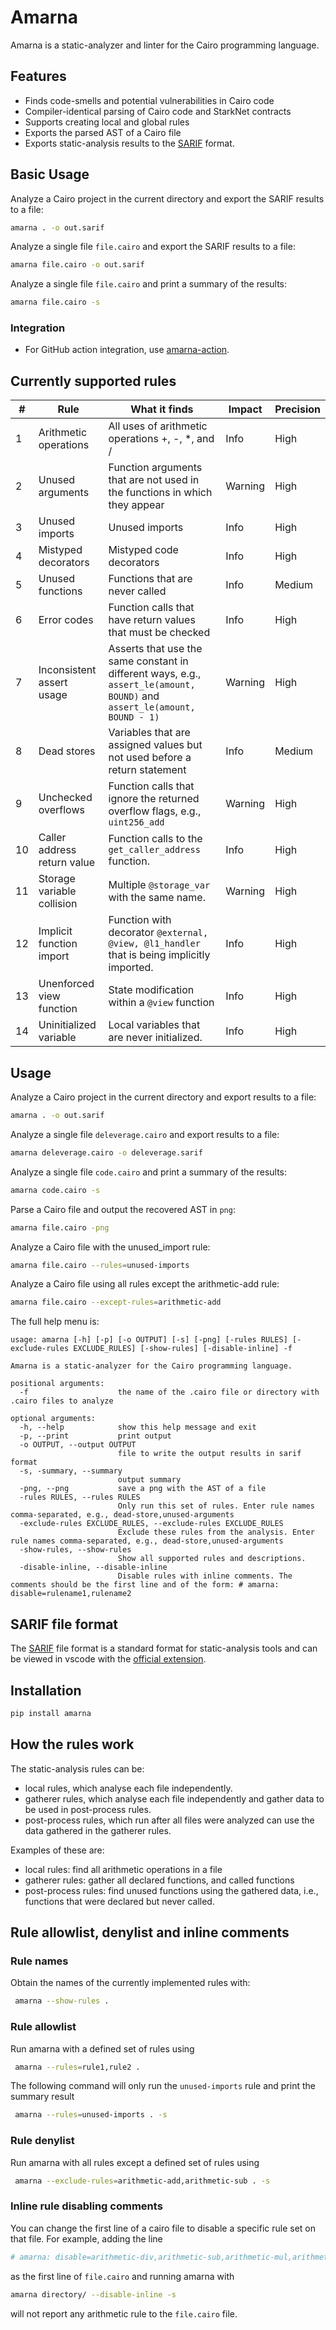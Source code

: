 # Amarna

Amarna is a static-analyzer and linter for the Cairo programming language.

## Features
 - Finds code-smells and potential vulnerabilities in Cairo code
 - Compiler-identical parsing of Cairo code and StarkNet contracts
 - Supports creating local and global rules
 - Exports the parsed AST of a Cairo file
 - Exports static-analysis results to the [SARIF](https://sarifweb.azurewebsites.net/) format.

## Basic Usage
Analyze a Cairo project in the current directory and export the SARIF results to a file:
 ```bash
 amarna . -o out.sarif
 ```

Analyze a single file `file.cairo` and export the SARIF results to a file:
 ```bash
 amarna file.cairo -o out.sarif
 ```

Analyze a single file `file.cairo` and print a summary of the results:
 ```bash
 amarna file.cairo -s
 ```
 
### Integration
 - For GitHub action integration, use [amarna-action](https://github.com/crytic/amarna-action).

## Currently supported rules

| #   | Rule                        | What it finds                                                                                                             | Impact  | Precision |
| --- | --------------------------- | ------------------------------------------------------------------------------------------------------------------------- | ------- | --------- |
| 1   | Arithmetic operations       | All uses of arithmetic operations +, -, *, and /                                                                          | Info    | High      |
| 2   | Unused arguments            | Function arguments that are not used in the functions in which they appear                                                | Warning | High      |
| 3   | Unused imports              | Unused imports                                                                                                            | Info    | High      |
| 4   | Mistyped decorators         | Mistyped code decorators                                                                                                  | Info    | High      |
| 5   | Unused functions            | Functions that are never called                                                                                           | Info    | Medium    |
| 6   | Error codes                 | Function calls that have return values that must be checked                                                               | Info    | High      |
| 7   | Inconsistent assert usage   | Asserts that use the same constant in different ways, e.g., `assert_le(amount, BOUND)` and `assert_le(amount, BOUND - 1)` | Warning | High      |
| 8   | Dead stores                 | Variables that are assigned values but not used before a return statement                                                 | Info    | Medium    |
| 9   | Unchecked overflows         | Function calls that ignore the returned overflow flags, e.g., `uint256_add`                                               | Warning | High      |
| 10  | Caller address return value | Function calls to the `get_caller_address` function.                                                                      | Info    | High      |
| 11  | Storage variable collision  | Multiple `@storage_var` with the same name.                                                                               | Warning | High      |
| 12  | Implicit function import    | Function with decorator `@external, @view, @l1_handler` that is being implicitly imported.                                | Info    | High      |
| 13  | Unenforced view function    | State modification within a `@view` function                                                                              | Info    | High      |
| 14  | Uninitialized variable      | Local variables that are never initialized.                                                                               | Info    | High      |


## Usage
Analyze a Cairo project in the current directory and export results to a file:
 ```bash
 amarna . -o out.sarif
 ```

Analyze a single file `deleverage.cairo` and export results to a file:
 ```bash
 amarna deleverage.cairo -o deleverage.sarif
 ```

Analyze a single file `code.cairo` and print a summary of the results:
 ```bash
 amarna code.cairo -s
 ```
 
Parse a Cairo file and output the recovered AST in `png`:
 ```bash
 amarna file.cairo -png
 ```

Analyze a Cairo file with the unused_import rule:
 ```bash
 amarna file.cairo --rules=unused-imports
 ```

Analyze a Cairo file using all rules except the arithmetic-add rule:
 ```bash
 amarna file.cairo --except-rules=arithmetic-add
 ```

The full help menu is:
```
usage: amarna [-h] [-p] [-o OUTPUT] [-s] [-png] [-rules RULES] [-exclude-rules EXCLUDE_RULES] [-show-rules] [-disable-inline] -f

Amarna is a static-analyzer for the Cairo programming language.

positional arguments:
  -f                    the name of the .cairo file or directory with .cairo files to analyze

optional arguments:
  -h, --help            show this help message and exit
  -p, --print           print output
  -o OUTPUT, --output OUTPUT
                        file to write the output results in sarif format
  -s, -summary, --summary
                        output summary
  -png, --png           save a png with the AST of a file
  -rules RULES, --rules RULES
                        Only run this set of rules. Enter rule names comma-separated, e.g., dead-store,unused-arguments
  -exclude-rules EXCLUDE_RULES, --exclude-rules EXCLUDE_RULES
                        Exclude these rules from the analysis. Enter rule names comma-separated, e.g., dead-store,unused-arguments
  -show-rules, --show-rules
                        Show all supported rules and descriptions.
  -disable-inline, --disable-inline
                        Disable rules with inline comments. The comments should be the first line and of the form: # amarna: disable=rulename1,rulename2
```

## SARIF file format
The [SARIF](https://sarifweb.azurewebsites.net/) file format is a standard format for static-analysis tools and can be viewed in vscode with the [official extension](https://github.com/Microsoft/sarif-vscode-extension/).


## Installation
```bash
pip install amarna
```


## How the rules work
The static-analysis rules can be:
   - local rules, which analyse each file independently.
   - gatherer rules, which analyse each file independently and gather data to be used in post-process rules.
   - post-process rules, which run after all files were analyzed can use the data gathered in the gatherer rules.

Examples of these are:
 - local rules: find all arithmetic operations in a file
 - gatherer rules: gather all declared functions, and called functions
 - post-process rules: find unused functions using the gathered data, i.e., functions that were declared but never called.


## Rule allowlist, denylist and inline comments

### Rule names
Obtain the names of the currently implemented rules with:
```bash
 amarna --show-rules .
```

### Rule allowlist
Run amarna with a defined set of rules using
```bash
 amarna --rules=rule1,rule2 .
```

The following command will only run the `unused-imports` rule and print the summary result
```bash
 amarna --rules=unused-imports . -s
```

### Rule denylist
Run amarna with all rules except a defined set of rules using
```bash
 amarna --exclude-rules=arithmetic-add,arithmetic-sub . -s
```

### Inline rule disabling comments
You can change the first line of a cairo file to disable a specific rule set on that file.
For example, adding the line
```python
# amarna: disable=arithmetic-div,arithmetic-sub,arithmetic-mul,arithmetic-add
```
as the first line of `file.cairo` and running amarna with
```bash
amarna directory/ --disable-inline -s
```
will not report any arithmetic rule to the `file.cairo` file.
